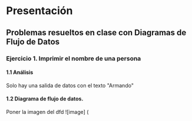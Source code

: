 # Presentación
## Problemas resueltos en clase con Diagramas de Flujo de Datos
### Ejercicio 1. Imprimir el nombre de una persona
#### 1.1 Análisis
Solo hay una salida de datos con el texto "Armando"
#### 1.2 Diagrama de flujo de datos.
Poner la imagen del dfd
![image] (
